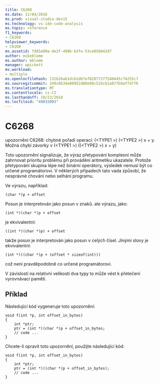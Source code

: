 ```yaml
---
title: C6268
ms.date: 11/04/2016
ms.prod: visual-studio-dev15
ms.technology: vs-ide-code-analysis
ms.topic: reference
f1_keywords:
- C6268
helpviewer_keywords:
- C6268
ms.assetid: fd81e00a-de2f-498b-b3fe-53ce056042d7
author: mikeblome
ms.author: mblome
manager: wpickett
ms.workload:
- multiple
ms.openlocfilehash: 132b26ab1dcb1d67ef02077377540445c74255c7
ms.sourcegitcommit: 240c8b34e80952d00e90c52dcb1a077b9aff47f6
ms.translationtype: MT
ms.contentlocale: cs-CZ
ms.lasthandoff: 10/23/2018
ms.locfileid: "49832093"
---
```

# <a name="c6268"></a>C6268
upozornění C6268: chybné pořadí operací: (\<TYPE1 >) (\<TYPE2 >) x + y. Možná chybí závorky v (\<TYPE1 >) ((\<TYPE2 >) x + y)

 Toto upozornění signalizuje, že výraz přetypování komplexní může zahrnovat prioritu problému při provádění aritmetiku ukazatele. Protože přetypování skupina lépe než binární operátory, výsledek nemusí být co určené programátorovi. V některých případech tato vada způsobí, že nesprávné chování nebo selhání programu.

 Ve výrazu, například:

 `(char *)p + offset`

 Posun je interpretován jako posun v znaků. ale výrazu, jako:

 `(int *)(char *)p + offset`

 je ekvivalentní:

 `((int *)(char *)p) + offset`

 takže posun je interpretován jako posun v celých čísel. Jinými slovy je ekvivalentní:

 `(int *)((char *)p + (offset * sizeof(int)))`

 což není pravděpodobně co určené programátorovi.

 V závislosti na relativní velikosti dva typy to může vést k přetečení vyrovnávací paměti.

## <a name="example"></a>Příklad
 Následující kód vygeneruje toto upozornění:

```
void f(int *p, int offset_in_bytes)
{
    int *ptr;
    ptr = (int *)(char *)p + offset_in_bytes;
    // code ...
}
```

 Chcete-li opravit toto upozornění, použijte následující kód:

```
void f(int *p, int offset_in_bytes)
{
    int *ptr;
    ptr = (int *)((char *)p + offset_in_bytes);
    // code ...
}
```